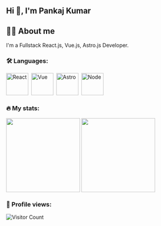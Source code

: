 ## Hi :wave:, I'm Pankaj Kumar

## :man_technologist: About me
I'm a Fullstack React.js, Vue.js, Astro.js Developer. 

### :hammer_and_wrench: Languages:
<div>
  <img src="https://cdn.jsdelivr.net/gh/devicons/devicon@latest/icons/react/react-original.svg" title="React" alt="React" width="60" height="60"/>&nbsp;
  <img src="https://cdn.jsdelivr.net/gh/devicons/devicon@latest/icons/vuejs/vuejs-original.svg" title="Vue" alt="Vue" width="60" height="60"/>&nbsp;
  <img src="https://cdn.jsdelivr.net/gh/devicons/devicon@latest/icons/astro/astro-original.svg" title="Astro" alt="Astro" width="60" height="60"/>&nbsp;
  <img src="https://cdn.jsdelivr.net/gh/devicons/devicon@latest/icons/nodejs/nodejs-original.svg" title="Node" alt="Node" width="60" height="60"/>&nbsp;
</div>

### :fire: My stats:
<div>
  <img height=200 align="center" src="https://github-readme-stats.vercel.app/api?username=pedropankaj" />
  <img height=200 align="center" src="https://github-readme-stats.vercel.app/api/top-langs?username=pedropankaj&layout=compact&langs_count=8&card_width=300" />
</div>

### :bust_in_silhouette: Profile views:
![Visitor Count](https://komarev.com/ghpvc/?username=pedropankaj&color=blue)
